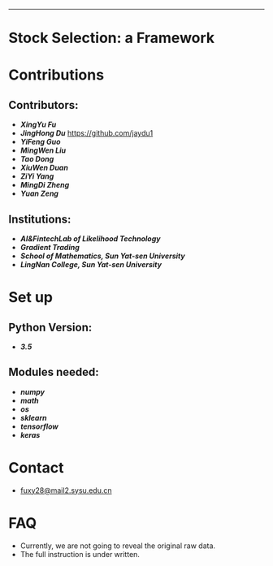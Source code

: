 ***
# Stock Selection: a Framework

Contributions
====
Contributors:
------- 
- ***XingYu Fu***
- ***JingHong Du*** https://github.com/jaydu1 
- ***YiFeng Guo*** 
- ***MingWen Liu*** 
- ***Tao Dong***
- ***XiuWen Duan***
- ***ZiYi Yang***
- ***MingDi Zheng***
- ***Yuan Zeng***

Institutions: 
------- 
- ***AI&FintechLab of Likelihood Technology***
- ***Gradient Trading***
- ***School of Mathematics, Sun Yat-sen University***
- ***LingNan College, Sun Yat-sen University***

Set up
====
Python Version:
------- 
- ***3.5***

Modules needed:
------- 
- ***numpy***
- ***math***
- ***os***
- ***sklearn***
- ***tensorflow***
- ***keras***      

Contact
====
- fuxy28@mail2.sysu.edu.cn

FAQ
===
- Currently, we are not going to reveal the original raw data.
- The full instruction is under written.
